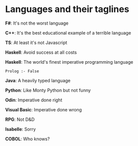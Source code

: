 # Languages and their taglines
**F#**: It's not the worst language

**C++**: It's the best educational example of a terrible language

**TS**: At least it's not Javascript

**Haskell**: Avoid success at all costs

**Haskell**: The world's finest imperative programming language

`Prolog :- False`

**Java**: A heavily typed language

**Python**: Like Monty Python but not funny

**Odin**: Imperative done right

**Visual Basic**: Imperative done wrong

**RPG**: Not D&D

**Isabelle**: Sorry

**COBOL**: Who knows?
